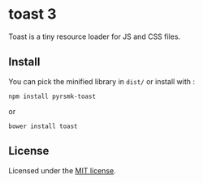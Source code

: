 toast 3
=======

Toast is a tiny resource loader for JS and CSS files.

Install
-------

You can pick the minified library in `dist/` or install with :

```
npm install pyrsmk-toast
```

or

```
bower install toast
```

License
-------

Licensed under the [MIT license](http://dreamysource.mit-license.org).
